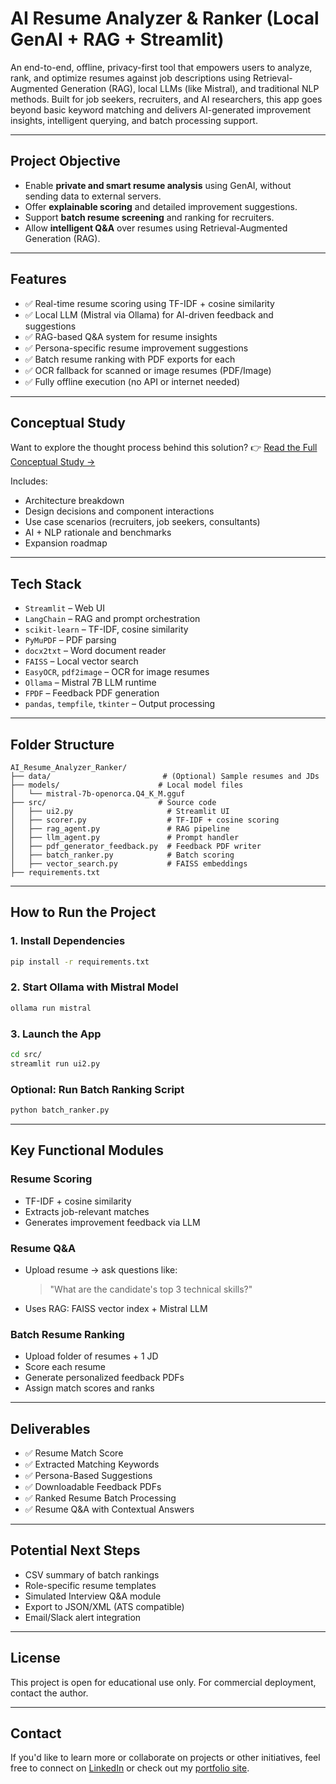 # AI Resume Analyzer & Ranker (Local GenAI + RAG + Streamlit)


An end-to-end, offline, privacy-first tool that empowers users to analyze, rank, and optimize resumes against job descriptions using Retrieval-Augmented Generation (RAG), local LLMs (like Mistral), and traditional NLP methods. Built for job seekers, recruiters, and AI researchers, this app goes beyond basic keyword matching and delivers AI-generated improvement insights, intelligent querying, and batch processing support.

---

## Project Objective
- Enable **private and smart resume analysis** using GenAI, without sending data to external servers.
- Offer **explainable scoring** and detailed improvement suggestions.
- Support **batch resume screening** and ranking for recruiters.
- Allow **intelligent Q&A** over resumes using Retrieval-Augmented Generation (RAG).

---

## Features

- ✅ Real-time resume scoring using TF-IDF + cosine similarity
- ✅ Local LLM (Mistral via Ollama) for AI-driven feedback and suggestions
- ✅ RAG-based Q&A system for resume insights
- ✅ Persona-specific resume improvement suggestions
- ✅ Batch resume ranking with PDF exports for each
- ✅ OCR fallback for scanned or image resumes (PDF/Image)
- ✅ Fully offline execution (no API or internet needed)

---

## Conceptual Study
Want to explore the thought process behind this solution?
👉 [Read the Full Conceptual Study →](https://github.com/Pre123140/AI_RESUME_ANALYSER_AND_RANKER/blob/main/AI_RESUME_ANALYSER_%26_RANKER.pdf)

Includes:
- Architecture breakdown
- Design decisions and component interactions
- Use case scenarios (recruiters, job seekers, consultants)
- AI + NLP rationale and benchmarks
- Expansion roadmap

---

##  Tech Stack

- `Streamlit` – Web UI
- `LangChain` – RAG and prompt orchestration
- `scikit-learn` – TF-IDF, cosine similarity
- `PyMuPDF` – PDF parsing
- `docx2txt` – Word document reader
- `FAISS` – Local vector search
- `EasyOCR`, `pdf2image` – OCR for image resumes
- `Ollama` – Mistral 7B LLM runtime
- `FPDF` – Feedback PDF generation
- `pandas`, `tempfile`, `tkinter` – Output processing

---

## Folder Structure
```
AI_Resume_Analyzer_Ranker/
├── data/                         # (Optional) Sample resumes and JDs
├── models/                      # Local model files
│   └── mistral-7b-openorca.Q4_K_M.gguf
├── src/                         # Source code
│   ├── ui2.py                     # Streamlit UI
│   ├── scorer.py                  # TF-IDF + cosine scoring
│   ├── rag_agent.py               # RAG pipeline
│   ├── llm_agent.py               # Prompt handler
│   ├── pdf_generator_feedback.py  # Feedback PDF writer
│   ├── batch_ranker.py            # Batch scoring
│   ├── vector_search.py           # FAISS embeddings
├── requirements.txt
```

---

## How to Run the Project

### 1. Install Dependencies
```bash
pip install -r requirements.txt
```

### 2.  Start Ollama with Mistral Model
```bash
ollama run mistral
```

### 3.  Launch the App
```bash
cd src/
streamlit run ui2.py
```

### Optional: Run Batch Ranking Script
```bash
python batch_ranker.py
```

---

## Key Functional Modules

### Resume Scoring
- TF-IDF + cosine similarity
- Extracts job-relevant matches
- Generates improvement feedback via LLM

### Resume Q&A
- Upload resume → ask questions like:
  > "What are the candidate's top 3 technical skills?"
- Uses RAG: FAISS vector index + Mistral LLM

### Batch Resume Ranking
- Upload folder of resumes + 1 JD
- Score each resume
- Generate personalized feedback PDFs
- Assign match scores and ranks

---

## Deliverables
- ✅ Resume Match Score
- ✅ Extracted Matching Keywords
- ✅ Persona-Based Suggestions
- ✅ Downloadable Feedback PDFs
- ✅ Ranked Resume Batch Processing
- ✅ Resume Q&A with Contextual Answers

---

##  Potential Next Steps
- CSV summary of batch rankings
- Role-specific resume templates
- Simulated Interview Q&A module
- Export to JSON/XML (ATS compatible)
- Email/Slack alert integration

---
##  License

This project is open for educational use only. For commercial deployment, contact the author.

---

## Contact
If you'd like to learn more or collaborate on projects or other initiatives, feel free to connect on [LinkedIn](https://www.linkedin.com/in/prerna-burande-99678a1bb/) or check out my [portfolio site](https://youtheleader.com/).
